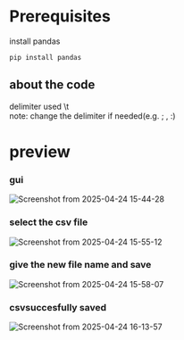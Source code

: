 # Prerequisites
install pandas  
```
pip install pandas
```
## about the code
delimiter used \t  
note: change the delimiter if needed(e.g. ;  , :)
# preview
### gui
![Screenshot from 2025-04-24 15-44-28](https://github.com/user-attachments/assets/bf9928ae-50c0-4fc2-a3d5-2551d3d912ff)
### select the csv file
![Screenshot from 2025-04-24 15-55-12](https://github.com/user-attachments/assets/127b93ae-6c2e-4389-8664-6b0f66cbeedd)
### give the new file name and save
![Screenshot from 2025-04-24 15-58-07](https://github.com/user-attachments/assets/5845a1f6-e815-4009-a18f-7cd047fd9c9b)
### csvsuccesfully saved
![Screenshot from 2025-04-24 16-13-57](https://github.com/user-attachments/assets/c10523aa-1c9a-4990-ac24-3dfd1cbee291)
